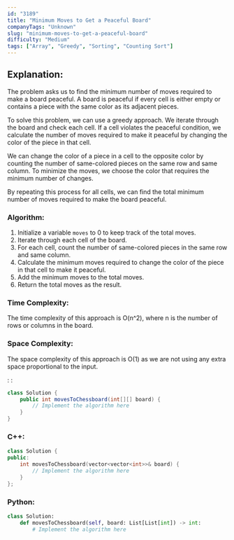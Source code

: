 ```yaml
---
id: "3189"
title: "Minimum Moves to Get a Peaceful Board"
companyTags: "Unknown"
slug: "minimum-moves-to-get-a-peaceful-board"
difficulty: "Medium"
tags: ["Array", "Greedy", "Sorting", "Counting Sort"]
---
```


## Explanation:

The problem asks us to find the minimum number of moves required to make a board peaceful. A board is peaceful if every cell is either empty or contains a piece with the same color as its adjacent pieces.

To solve this problem, we can use a greedy approach. We iterate through the board and check each cell. If a cell violates the peaceful condition, we calculate the number of moves required to make it peaceful by changing the color of the piece in that cell.

We can change the color of a piece in a cell to the opposite color by counting the number of same-colored pieces on the same row and same column. To minimize the moves, we choose the color that requires the minimum number of changes.

By repeating this process for all cells, we can find the total minimum number of moves required to make the board peaceful.

### Algorithm:
1. Initialize a variable `moves` to 0 to keep track of the total moves.
2. Iterate through each cell of the board.
3. For each cell, count the number of same-colored pieces in the same row and same column.
4. Calculate the minimum moves required to change the color of the piece in that cell to make it peaceful.
5. Add the minimum moves to the total moves.
6. Return the total moves as the result.

### Time Complexity:
The time complexity of this approach is O(n^2), where n is the number of rows or columns in the board.

### Space Complexity:
The space complexity of this approach is O(1) as we are not using any extra space proportional to the input.

:
:
```java
class Solution {
    public int movesToChessboard(int[][] board) {
        // Implement the algorithm here
    }
}
```

### C++:
```cpp
class Solution {
public:
    int movesToChessboard(vector<vector<int>>& board) {
        // Implement the algorithm here
    }
};
```

### Python:
```python
class Solution:
    def movesToChessboard(self, board: List[List[int]) -> int:
        # Implement the algorithm here
```